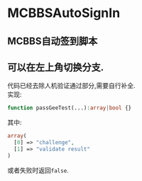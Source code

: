 # MCBBSAutoSignIn
MCBBS自动签到脚本
----------
可以在左上角切换分支.
-----------------------------
代码已经去除人机验证通过部分,需要自行补全.  
实现:
```php
function passGeeTest(...):array|bool {}
```
其中:
```php
array(
  [0] => "challenge",
  [1] => "validate result"
)
```
或者失败时返回`false`.
